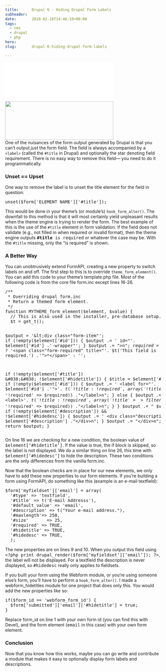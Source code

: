 ```yaml
---
title:      Drupal 6 - Hiding Drupal Form Labels
subheader:  
date:       2010-02-16T14:46:10+00:00
tags:
  - cms
  - drupal
  - php
hero:       
slug:       drupal-6-hiding-drupal-form-labels

---
```



<p><img src="data:image/gif;base64,R0lGODdhAQABAPAAAP///wAAACwAAAAAAQABAEACAkQBADs=" data-lazy-type="image" data-lazy-src="http://davidosomething.com/content/uploads/howtogetridofthese.png" alt="" title="How to get rid of the form labels" width="350" height="125" class="lazy lazy-hidden aligncenter size-thumbnail wp-image-102" /><noscript><img src="http://davidosomething.com/content/uploads/howtogetridofthese.png" alt="" title="How to get rid of the form labels" width="350" height="125" class="aligncenter size-thumbnail wp-image-102" /></noscript><br />
One of the nuisances of the form output generated by Drupal is that you can&#8217;t output <em>just</em> the form field. The field is always accompanied by a <code>&lt;label&gt;</code> (called the <code>#title</code> in Drupal) and optionally the star denoting field requirement. There is no easy way to remove this field&mdash; you need to do it programmatically.</p>
<h3>Unset == Upset</h3>
<p>One way to remove the label is to unset the title element for the field in question:</p>
<pre class="brush: php">
unset($form['ELEMENT_NAME']['#title']);
</pre>
<p>This would be done in your theme&#8217;s (or module&#8217;s) <code>hook_form_alter()</code>. The downfall to this method is that it will most certainly yield unpleasant results when the theme engine is trying to render the form. The best example of this is the use of the <code>#title</code> element in form validation. If the field does not validate (e.g., not filled in when required or invalid format), then the theme engine outputs <samp><strong>#title</strong> is required</samp> or whatever the case may be. With the <code>#title</code> missing, only the &#8220;is required&#8221; is shown.<br />
<span id="more-101"></span></p>
<h3>A Better Way</h3>
<p>You can unobtrusively extend FormAPI, creating a new property to switch labels on and off. The first step to this is to override <code>theme_form_element()</code>. You can add this code to your theme&#8217;s template.php file. Most of the following code is from the core file form.inc except lines 16-26.</p>
<pre class="brush: php">
/**
 * Overriding drupal form.inc
 * Return a themed form element.
 */
function MYTHEME_form_element($element, $value) {
  // This is also used in the installer, pre-database setup.
  $t = get_t();

  $output = '&lt;div class="form-item"';
  if (!empty($element['#id'])) {
    $output .= ' id="'. $element['#id'] .'-wrapper"';
  }
  $output .= ">n";
  $required = !empty($element['#required']) ? '&lt;span class="form-required" title="'. $t('This field is required.') .'">*&lt;/span>' : '';

  if (!empty($element['#title']) &#038;&#038; !$element['#hidetitle']) {
    $title = $element['#title'];
    if (!empty($element['#id'])) {
      $output .= ' &lt;label for="'. $element['#id'] .'">'. $t('!title: !required', array('!title' => filter_xss_admin($title), '!required' => $required)) ."&lt;/label>n";
    }
    else {
      $output .= ' &lt;label>'. $t('!title: !required', array('!title' => filter_xss_admin($title), '!required' => $required)) ."&lt;/label>n";
    }
  }
  $output .= " $valuen";
  if (!empty($element['#description']) &#038;&#038; !$element['#hidedesc']) {
    $output .= ' &lt;div class="description">'. $element['#description'] ."&lt;/div>n";
  }
  $output .= "&lt;/div>n";
  return $output;
}
</pre>
<p>On line 16 we are checking for a new condition, the boolean value of <samp>$element[&#8216;#hidetitle&#8217;]</samp>. If the value is true, the if block is skipped, so the label is not displayed. We do a similar thing on line 26, this time with <samp>$element[&#8216;#hidedesc&#8217;]</samp> to hide the description. These two conditions are the only differences from the vanilla form.inc.</p>
<p>Now that the boolean checks are in place for our new elements, we only have to add these new properties to our form elements. If you&#8217;re building a form using FormAPI, do something like this (example is an e-mail textfield):</p>
<pre class="brush: php">
$form['myfieldset']['email'] = array(
  '#type' => 'textfield',
  '#title' => t('E-mail Addresss'),
  '#default_value' => 'email',
  '#description' => t("Your e-mail address."),
  '#maxlength'=> 250,
  '#size'		=> 25,
  '#required' => TRUE,
  '#hidetitle' => TRUE,
  '#hidedesc' => TRUE,
  );
</pre>
<p>The new properties are on lines 9 and 10. When you output this field using <samp>&lt;?php print drupal_render($form[&#8216;myfieldset&#8217;][&#8217;email&#8217;]); ?&gt;</samp>, the label will not be displayed. For a textfield the description is never displayed, so <samp>#hidedesc</samp> really only applies to fieldsets.</p>
<p>If you built your form using the Webform module, or you&#8217;re using someone else&#8217;s form, you&#8217;ll have to perform a <code>hook_form_alter()</code>. I made a webform_hidetitles module for one project that does only this. You would add the new properties like so:</p>
<pre class="brush: php">
if($form_id == 'webform_form_id') {
  $form['submitted']['email']['#hidetitle'] = true;
}
</pre>
<p>Replace form_id on line 1 with your own form id (you can find this with Devel), and the form element (<samp>email</samp> in this case) with your own form element.</p>
<h3>Conclusion</h3>
<p>Now that you know how this works, maybe you can go write and contribute a module that makes it easy to optionally display form labels and descriptions.</p>

